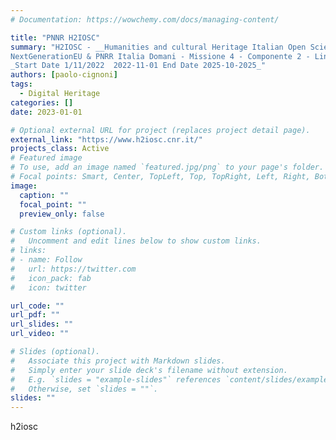 ```yaml
---
# Documentation: https://wowchemy.com/docs/managing-content/

title: "PNNR H2IOSC"
summary: "H2IOSC - __Humanities and cultural Heritage Italian Open Science Cloud__.__ is a project that aims at creating a federated and inclusive cluster of RIs in the ESFRI domain of Social and Cultural Innovation to allow researchers from various disciplines in the Humanities, Language technologies and the Cultural Heritage sectors collaborate in data and compute intensive research. <br>
NextGenerationEU & PNRR Italia Domani - Missione 4 - Componente 2 - Linea di Investimento 3.1 - Azione 3.1.1<br>
_Start Date 1/11/2022  2022-11-01 End Date 2025-10-2025_"
authors: [paolo-cignoni]
tags: 
  - Digital Heritage 
categories: []
date: 2023-01-01

# Optional external URL for project (replaces project detail page).
external_link: "https://www.h2iosc.cnr.it/"
projects_class: Active
# Featured image
# To use, add an image named `featured.jpg/png` to your page's folder.
# Focal points: Smart, Center, TopLeft, Top, TopRight, Left, Right, BottomLeft, Bottom, BottomRight.
image:
  caption: ""
  focal_point: ""
  preview_only: false

# Custom links (optional).
#   Uncomment and edit lines below to show custom links.
# links:
# - name: Follow
#   url: https://twitter.com
#   icon_pack: fab
#   icon: twitter

url_code: ""
url_pdf: ""
url_slides: ""
url_video: ""

# Slides (optional).
#   Associate this project with Markdown slides.
#   Simply enter your slide deck's filename without extension.
#   E.g. `slides = "example-slides"` references `content/slides/example-slides.md`.
#   Otherwise, set `slides = ""`.
slides: ""
---
```

h2iosc


